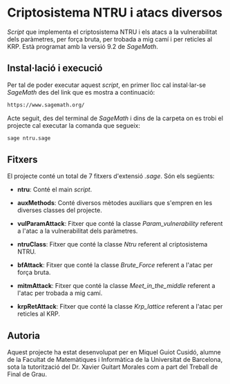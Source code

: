 # Criptosistema NTRU i atacs diversos

*Script* que implementa el criptosistema NTRU i els atacs a la vulnerabilitat dels paràmetres, per força bruta, per trobada a mig camí i per reticles al KRP. Està programat amb la versió 9.2 de *SageMath*.

## Instal·lació i execució

Per tal de poder executar aquest *script*, en primer lloc cal instal·lar-se *SageMath* des del link que es mostra a continuació:

```bash
https://www.sagemath.org/
```

Acte seguit, des del terminal de *SageMath* i dins de la carpeta on es trobi el projecte cal executar la comanda que segueix:

```bash
sage ntru.sage
```

## Fitxers

El projecte conté un total de 7 fitxers d'extensió *.sage*. Són els següents:

- **ntru**: Conté el main *script*.

- **auxMethods**: Conté diversos mètodes auxiliars que s'empren en les diverses classes del projecte.

- **vulParamAttack**: Fitxer que conté la classe *Param\_vulnerability* referent a l'atac a la vulnerabilitat dels paràmetres.

- **ntruClass**: Fitxer que conté la classe *Ntru* referent al criptosistema NTRU.

- **bfAttack**: Fitxer que conté la classe *Brute\_Force* referent a l'atac per força bruta.

- **mitmAttack**: Fitxer que conté la classe *Meet\_in\_the\_middle* referent a l'atac per trobada a mig camí.

- **krpRetAttack**: Fitxer que conté la classe *Krp\_lattice* referent a l'atac per reticles al KRP.


## Autoria

Aquest projecte ha estat desenvolupat per en Miquel Guiot Cusidó, alumne de la Facultat de Matemàtiques i Informàtica de la Universitat de Barcelona, sota la tutorització del Dr. Xavier Guitart Morales com a part del Treball de Final de Grau.
